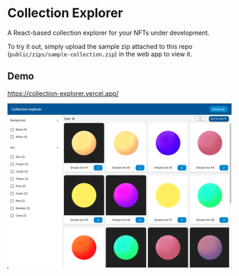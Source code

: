 # Collection Explorer

A React-based collection explorer for your NFTs under development.

To try it out, simply upload the sample zip attached to this repo (`public/zips/sample-collection.zip`) in the web app to view it.

## Demo
https://collection-explorer.vercel.app/

![Demo](public/images/screencap.png)
